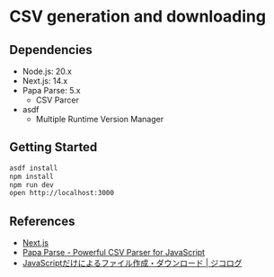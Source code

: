 # CSV generation and downloading

## Dependencies

- Node.js: 20.x
- Next.js: 14.x
- Papa Parse: 5.x
  - CSV Parcer
- asdf
  - Multiple Runtime Version Manager

## Getting Started

```bash
asdf install
npm install
npm run dev
open http://localhost:3000
```

## References

- [Next.js](https://nextjs.org/)
- [Papa Parse - Powerful CSV Parser for JavaScript](https://www.papaparse.com/)
- [JavaScriptだけによるファイル作成・ダウンロード | ジコログ](https://self-development.info/javascript%E3%81%A0%E3%81%91%E3%81%AB%E3%82%88%E3%82%8B%E3%83%95%E3%82%A1%E3%82%A4%E3%83%AB%E4%BD%9C%E6%88%90%E3%83%BB%E3%83%80%E3%82%A6%E3%83%B3%E3%83%AD%E3%83%BC%E3%83%89/)
